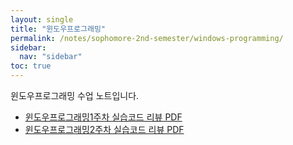 ```yaml
---
layout: single
title: "윈도우프로그래밍"
permalink: /notes/sophomore-2nd-semester/windows-programming/
sidebar:
  nav: "sidebar"
toc: true
---
```

윈도우프로그래밍 수업 노트입니다.

- [윈도우프로그래밍1주차 실습코드 리뷰 PDF](/assets/pdfs/WindowsProgramming_2025_09_08.pdf)
- [윈도우프로그래밍2주차 실습코드 리뷰 PDF](/assets/pdfs/WindowsProgramming_2025_09_15.pdf)
